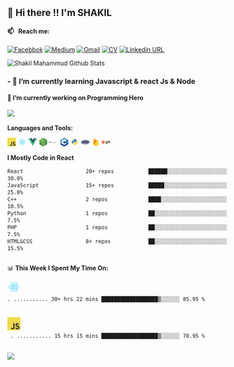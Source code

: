 <h2>👋  Hi there  !! I'm SHAKIL</h2>

#### 📫 &nbsp; Reach me:

[![Facebbok](https://img.shields.io/badge/social--badge?style=social&label=Facebook&logo=facebook)](https://web.facebook.com/shakilmahammudofficial0/)
[![Medium](https://img.shields.io/badge/social--badge?style=social&label=Medium&logo=medium)](https://medium.com/@shakil.mit.bd)
[![Gmail](https://img.shields.io/badge/social--badge?style=social&label=email&logo=gmail)](https://medium.com/@shakil.mit.bd)
[![CV](https://img.shields.io/badge/social--badge?style=social&label=DownLoadCV&logo=gmail)](https://drive.google.com/file/d/1PcdEQ-O7wEOJxK4QwGr1z4IiOraML-Qz/view?usp=sharing)
[![Linkedin URL](https://img.shields.io/badge/social--badge?style=social&label=linkedin&logo=linkedin)](https://www.linkedin.com/in/md-shakil-829802169/)

<img width="550px" alt="Shakil Mahammud Github Stats"  src="https://github-readme-stats.vercel.app/api?username=shakilmahammud&show_icons=true"/>
</br>
<h3>- 🌱 I’m currently learning  Javascript & react Js & Node</h3>
<h4> 🔭 I’m currently working on Programming Hero</h4>

<img src="https://raw.githubusercontent.com/shakilmahammud/shakilmahammud/master/Night-Coding.gif">



**Languages and Tools:**  

<code><img height="20" src="https://raw.githubusercontent.com/github/explore/80688e429a7d4ef2fca1e82350fe8e3517d3494d/topics/javascript/javascript.png"></code>
<code><img height="20" src="https://raw.githubusercontent.com/github/explore/80688e429a7d4ef2fca1e82350fe8e3517d3494d/topics/react/react.png"></code>
<code><img height="20" src="https://raw.githubusercontent.com/github/explore/80688e429a7d4ef2fca1e82350fe8e3517d3494d/topics/vue/vue.png"></code>
<code><img height="20" src="https://raw.githubusercontent.com/github/explore/80688e429a7d4ef2fca1e82350fe8e3517d3494d/topics/nodejs/nodejs.png"></code>
<code><img height="20" src="https://raw.githubusercontent.com/github/explore/80688e429a7d4ef2fca1e82350fe8e3517d3494d/topics/mongodb/mongodb.png"></code>
<code><img height="20" src="https://raw.githubusercontent.com/github/explore/80688e429a7d4ef2fca1e82350fe8e3517d3494d/topics/cpp/cpp.png"></code>
<code><img height="20" src="https://raw.githubusercontent.com/github/explore/80688e429a7d4ef2fca1e82350fe8e3517d3494d/topics/python/python.png"></code>
<code><img height="20" src="https://raw.githubusercontent.com/github/explore/80688e429a7d4ef2fca1e82350fe8e3517d3494d/topics/php/php.png"></code>
<code><img height="20" src="https://raw.githubusercontent.com/github/explore/80688e429a7d4ef2fca1e82350fe8e3517d3494d/topics/firebase/firebase.png"></code>
<code><img height="20" src="https://raw.githubusercontent.com/github/explore/80688e429a7d4ef2fca1e82350fe8e3517d3494d/topics/git/git.png"></code>




**I Mostly Code in React** 

```text
React                    20+ repos           ██████░░░░░░░░░░░░░░░░░░░   30.0% 
JavaScript               15+ repos           █████░░░░░░░░░░░░░░░░░░░░   25.0% 
C++                      2 repos             ████░░░░░░░░░░░░░░░░░░░░░   10.5% 
Python                   1 repos             ██░░░░░░░░░░░░░░░░░░░░░░░   7.5% 
PHP                      1 repos             ██░░░░░░░░░░░░░░░░░░░░░░░   7.5%
HTML&CSS                 8+ repos            ██░░░░░░░░░░░░░░░░░░░░░░░   15.5%

```
```text
```
📊 **This Week I Spent My Time On:**

<code><img height="30" width="30" src="https://raw.githubusercontent.com/github/explore/80688e429a7d4ef2fca1e82350fe8e3517d3494d/topics/react/react.png">
  <span>. ...........  30+ hrs 22 mins   ██████████████████▒░░░░░░   85.95 % </span></code>
  <br/><br/>
  <code><img height="30" src="https://raw.githubusercontent.com/github/explore/80688e429a7d4ef2fca1e82350fe8e3517d3494d/topics/javascript/javascript.png">
  <span> . ........... 15 hrs 15 mins   ██████████████████▒░░░░░░   70.95 % </span></code>
  
  <br/>
  <code><img height="300" src="https://camo.githubusercontent.com/410dd0b1b800cd1e13965237beee2a32474be978/68747470733a2f2f6d656469612e67697068792e636f6d2f6d656469612f4d3967624264396e6244724f5475314d71782f67697068792e676966"></code>
<!--
**shakilmahammud/shakilmahammud** is a ✨ _special_ ✨ repository because its `README.md` (this file) appears on your GitHub profile.

Here are some ideas to get you started:

- 🔭 I’m currently working on ...
- 🌱 I’m currently learning ...
- 👯 I’m looking to collaborate on ...
- 🤔 I’m looking for help with ...
- 💬 Ask me about ...
- 📫 How to reach me: ...
- 😄 Pronouns: ...
- ⚡ Fun fact: ...
-->

